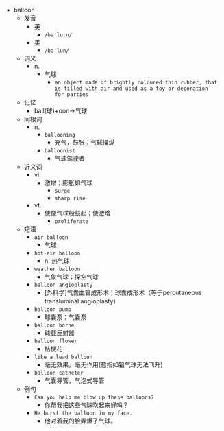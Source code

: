 - balloon
  - 发音
    - 英
      - `/bə'luːn/`
    - 美
      - `/bə'lun/`
  - 词义
    - n.
      - 气球
        - `an object made of brightly coloured thin rubber, that is filled with air and used as a toy or decoration for parties`
  - 记忆
    - ball(球)+oon→气球
  - 同根词
    - n.
      - `ballooning`
        - 充气，鼓胀；气球操纵
      - `balloonist`
        - 气球驾驶者
  - 近义词
    - vi.
      - 激增；膨胀如气球
        - `surge`
        - `sharp rise`
    - vt.
      - 使像气球般鼓起；使激增
        - `proliferate`
  - 短语
    - `air balloon`
      - 气球 
    - `hot-air balloon`
      - n. 热气球 
    - `weather balloon`
      - 气象气球；探空气球 
    - `balloon angioplasty`
      - [外科学]气囊血管成形术；球囊成形术（等于percutaneous transluminal angioplasty） 
    - `balloon pump`
      - 球囊泵；气囊泵 
    - `balloon borne`
      - 球载反射器 
    - `balloon flower`
      - 桔梗花 
    - `like a lead balloon`
      - 毫无效果，毫无作用(意指如铅气球无法飞升) 
    - `balloon catheter`
      - 气囊导管，气泡式导管 
  - 例句
    - `Can you help me blow up these balloons?`
      - 你帮我把这些气球吹起来好吗？
    - `He burst the balloon in my face.`
      - 他对着我的脸弄爆了气球。

